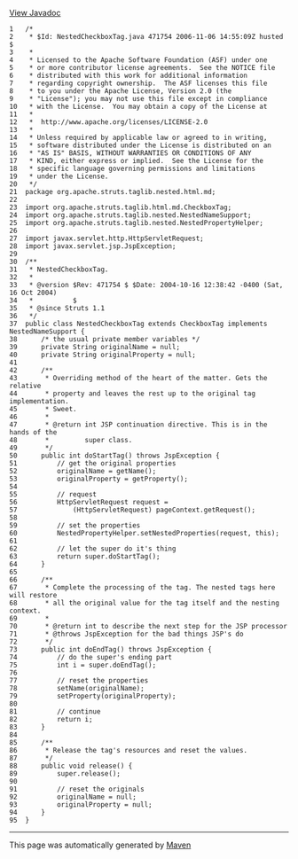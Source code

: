 [View Javadoc](../../../../../../../apidocs/org/apache/struts/taglib/nested.html.md/NestedCheckboxTag.html)


    1   /*
    2    * $Id: NestedCheckboxTag.java 471754 2006-11-06 14:55:09Z husted $
    3    *
    4    * Licensed to the Apache Software Foundation (ASF) under one
    5    * or more contributor license agreements.  See the NOTICE file
    6    * distributed with this work for additional information
    7    * regarding copyright ownership.  The ASF licenses this file
    8    * to you under the Apache License, Version 2.0 (the
    9    * "License"); you may not use this file except in compliance
    10   * with the License.  You may obtain a copy of the License at
    11   *
    12   *  http://www.apache.org/licenses/LICENSE-2.0
    13   *
    14   * Unless required by applicable law or agreed to in writing,
    15   * software distributed under the License is distributed on an
    16   * "AS IS" BASIS, WITHOUT WARRANTIES OR CONDITIONS OF ANY
    17   * KIND, either express or implied.  See the License for the
    18   * specific language governing permissions and limitations
    19   * under the License.
    20   */
    21  package org.apache.struts.taglib.nested.html.md;
    22  
    23  import org.apache.struts.taglib.html.md.CheckboxTag;
    24  import org.apache.struts.taglib.nested.NestedNameSupport;
    25  import org.apache.struts.taglib.nested.NestedPropertyHelper;
    26  
    27  import javax.servlet.http.HttpServletRequest;
    28  import javax.servlet.jsp.JspException;
    29  
    30  /**
    31   * NestedCheckboxTag.
    32   *
    33   * @version $Rev: 471754 $ $Date: 2004-10-16 12:38:42 -0400 (Sat, 16 Oct 2004)
    34   *          $
    35   * @since Struts 1.1
    36   */
    37  public class NestedCheckboxTag extends CheckboxTag implements NestedNameSupport {
    38      /* the usual private member variables */
    39      private String originalName = null;
    40      private String originalProperty = null;
    41  
    42      /**
    43       * Overriding method of the heart of the matter. Gets the relative
    44       * property and leaves the rest up to the original tag implementation.
    45       * Sweet.
    46       *
    47       * @return int JSP continuation directive. This is in the hands of the
    48       *         super class.
    49       */
    50      public int doStartTag() throws JspException {
    51          // get the original properties
    52          originalName = getName();
    53          originalProperty = getProperty();
    54  
    55          // request
    56          HttpServletRequest request =
    57              (HttpServletRequest) pageContext.getRequest();
    58  
    59          // set the properties
    60          NestedPropertyHelper.setNestedProperties(request, this);
    61  
    62          // let the super do it's thing
    63          return super.doStartTag();
    64      }
    65  
    66      /**
    67       * Complete the processing of the tag. The nested tags here will restore
    68       * all the original value for the tag itself and the nesting context.
    69       *
    70       * @return int to describe the next step for the JSP processor
    71       * @throws JspException for the bad things JSP's do
    72       */
    73      public int doEndTag() throws JspException {
    74          // do the super's ending part
    75          int i = super.doEndTag();
    76  
    77          // reset the properties
    78          setName(originalName);
    79          setProperty(originalProperty);
    80  
    81          // continue
    82          return i;
    83      }
    84  
    85      /**
    86       * Release the tag's resources and reset the values.
    87       */
    88      public void release() {
    89          super.release();
    90  
    91          // reset the originals
    92          originalName = null;
    93          originalProperty = null;
    94      }
    95  }

------------------------------------------------------------------------

This page was automatically generated by [Maven](http://maven.apache.org/)
